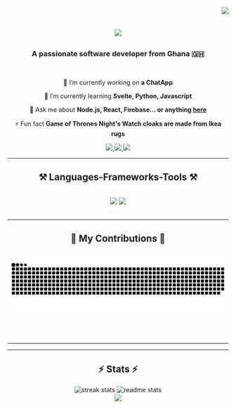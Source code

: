 <img align="right" src="https://visitor-badge.laobi.icu/badge?page_id=Mikey41.Mikey41" />

<h1 align= "center">
<img src="https://readme-typing-svg.herokuapp.com/?font=Righteous&size=35&center=true&vCenter=true&width=500&height=70&duration=4000&lines=Hi+There!+👋;+I'm+Mikey!;A+Digital+Artisan" />
</h1>

<h3 align="center">A passionate software developer from Ghana 🇬🇭</h3>

<br/>

<div align="center">
 
 🔭 I’m currently working on **a ChatApp**
 
 🌱 I’m currently learning **Svelte, Python, Javascript**

💬 Ask me about **Node.js, React, Firebase... or anything [here](https://github.com/Mikey41/Mikey41/issues)**

⚡ Fun fact **Game of Thrones Night's Watch cloaks are made from Ikea rugs**

 </div>

 <div align="center"> 
  <a href="mailto:mokonadu9021@gmail.com">
    <img src="https://img.shields.io/badge/Gmail-333333?style=for-the-badge&logo=gmail&logoColor=red" />
  </a>
  <a href="https://linkedin.com/in/mikey-dev" target="_blank">
    <img src="https://img.shields.io/badge/LinkedIn-0077B5?style=for-the-badge&logo=linkedin&logoColor=white" target="_blank" />
  </a>
  <a href="https://Mikey41.github.io" target="_blank">
     <img src="https://img.shields.io/badge/Portfolio-FF5722?style=for-the-badge&logo=todoist&logoColor=white" target="_blank" /> <!-- sqlite, safari, google-chrome are other good icon options -->
  </a>
</div>

 <hr/>

<h2 align="center">⚒️ Languages-Frameworks-Tools ⚒️</h2>
<br/>
<div align="center">
    <img src="https://skillicons.dev/icons?i=react,svelte,nodejs,html,css,vscode,ruby,figma,tailwind,git,rails" />
    <img src="https://skillicons.dev/icons?i=linux,python,javascript,typescript,figma,vscode,cs,java,wordpress,mysql,blender" /><br>
</div>

<br/>

<hr/>

<div align="center">
  <h2>🐍 My Contributions 🐍</h2>
  <br>
  <img alt="snake eating my contributions" src="https://raw.githubusercontent.com/Mikey41/Mikey41/output/github-contribution-grid-snake.svg" />
  
  <br/><br/><br/>
</div>

<hr/>

<hr/>
<h2 align="center">⚡ Stats ⚡</h2>

<div align=center>
<img width="390" src="https://github-readme-stats.vercel.app/api?username=Mikey41&count_private=true&theme=react&border_radius=10"  alt="streak stats" />
<img width="390" src="https://github-readme-streak-stats-mu-ecru.vercel.app?user=Mikey417&count_private=true&show_icons=true&theme=react&rank_icon=github&border_radius=10"alt="readme stats" />
<br/>

<img align= "center" width="325" src="https://github-readme-stats.vercel.app/api/top-langs/?username=Mikey41&hide=HTML&langs_count=8&layout=compact&theme=react&border_radius=10&size_weight=0.5&count_weight=0.5&exclude_repo=github-readme-stats" />
</div>
